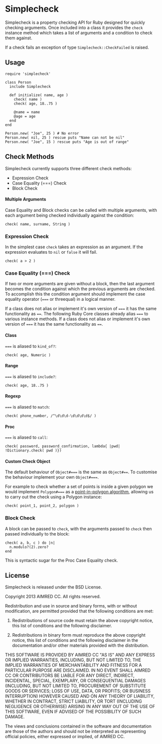 Simplecheck
===========

Simplecheck is a property checking API for Ruby designed for quickly checking arguments. Once included into a class it provides the `check` instance method which takes a list of arguments and a condition to check them against.

If a check fails an exception of type `Simplecheck::CheckFailed` is raised.

Usage
-----

    require 'simplecheck'

    class Person
      include Simplecheck

      def initialize( name, age )
        check( name )
        check( age, 18..75 )
    
        @name = name
        @age = age
      end
    end
    
    Person.new( "Joe", 25 ) # No error
    Person.new( nil, 25 ) rescue puts "Name can not be nil"
    Person.new( "Joe", 15 ) rescue puts "Age is out of range"

Check Methods
-------------

Simplecheck currently supports three different check methods:

* Expression Check
* Case Equality (===) Check 
* Block Check

#### Multiple Arguments

Case Equality and Block checks can be called with multiple arguments, with each argument being checked individually against the condition:

    check( name, surname, String )

### Expression Check

In the simplest case `check` takes an expression as an argument. If the expression evaluates to `nil` or `false` it will fail.

    check( a > 2 )

### Case Equality (===) Check

If two or more arguments are given without a block, then the last argument becomes the condition against which the previous arguments are checked. To accomplish this the condition argument should implement the case equality operator (`===` or threequal) in a logical manner.

If a class does not alias or implement it's own version of `===` it has the same functionality as  `==`. The following Ruby Core classes already alias `===` to various instance methods. If a class does not alias or implement it's own version of `===` it has the same functionality as  `==`.

#### Class

`===` is aliased to `kind_of?`:

    check( age, Numeric )

#### Range

`===` is aliased to `include?`:

    check( age, 18..75 ) 

#### Regexp

`===` is aliased to `match`:

    check( phone_number, /^\d\d\d-\d\d\d\d$/ )

#### Proc

`===` is aliased to `call`: 

    check( password, password_confirmation, lambda{ |pwd| !Dictionary.check( pwd )})

#### Custom Check Object

The default behaviour of `Object#===` is the same as `Object#==`. To customise the behaviour implement your own `Object#===`.

For example to check whether a set of points is inside a given polygon we would implement `Polygon#===` as a [point-in-polygon algorithm](https://en.wikipedia.org/wiki/Point_in_polygon), allowing us to carry out the check using a Polygon instance:

    check( point_1, point_2, polygon )

### Block Check

A block can be passed to `check`, with the arguments passed to `check` then passed individually to the block:

    check( a, b, c ) do |n|
      n.modulo?(2).zero?
    end

This is syntactic sugar for the Proc Case Equality check.

License
-------
Simplecheck is released under the BSD License.

Copyright 2013 AIMRED CC. All rights reserved.

Redistribution and use in source and binary forms, with or without modification, are permitted provided that the following conditions are met:

1. Redistributions of source code must retain the above copyright notice, this list of conditions and the following disclaimer.

2. Redistributions in binary form must reproduce the above copyright notice, this list of conditions and the following disclaimer in the documentation and/or other materials provided with the distribution.

THIS SOFTWARE IS PROVIDED BY AIMRED CC "AS IS" AND ANY EXPRESS OR IMPLIED WARRANTIES, INCLUDING, BUT NOT LIMITED TO, THE IMPLIED WARRANTIES OF MERCHANTABILITY AND FITNESS FOR A PARTICULAR PURPOSE ARE DISCLAIMED. IN NO EVENT SHALL AIMRED CC OR CONTRIBUTORS BE LIABLE FOR ANY DIRECT, INDIRECT, INCIDENTAL, SPECIAL, EXEMPLARY, OR CONSEQUENTIAL DAMAGES (INCLUDING, BUT NOT LIMITED TO, PROCUREMENT OF SUBSTITUTE GOODS OR SERVICES; LOSS OF USE, DATA, OR PROFITS; OR BUSINESS INTERRUPTION) HOWEVER CAUSED AND ON ANY THEORY OF LIABILITY, WHETHER IN CONTRACT, STRICT LIABILITY, OR TORT (INCLUDING NEGLIGENCE OR OTHERWISE) ARISING IN ANY WAY OUT OF THE USE OF THIS SOFTWARE, EVEN IF ADVISED OF THE POSSIBILITY OF SUCH DAMAGE.

The views and conclusions contained in the software and documentation are those of the authors and should not be interpreted as representing official policies, either expressed or implied, of AIMRED CC.
